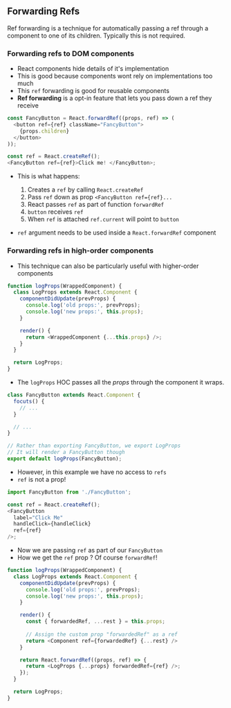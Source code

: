 ## Forwarding Refs
Ref forwarding is a technique for automatically passing a ref through a component to one of its children. Typically this is not required.

### Forwarding refs to DOM components
- React components hide details of it's implementation
- This is good because components wont rely on implementations too much
- This `ref` forwarding is good for reusable components
- **Ref forwarding** is a opt-in feature that lets you pass down a ref they receive
```javascript
const FancyButton = React.forwardRef((props, ref) => (
  <button ref={ref} className="FancyButton">
    {props.children}
  </button>
));

const ref = React.createRef();
<FancyButton ref={ref}>Click me! </FancyButton>;
```
- This is what happens:
  1. Creates a `ref` by calling `React.createRef`
  2. Pass `ref` down as prop `<FancyButton ref={ref}...`
  3. React passes `ref` as part of function `forwardRef`
  4. `button` receives `ref`
  5. When `ref` is attached `ref.current` will point to `button`

- `ref` argument needs to be used inside a `React.forwardRef` component

### Forwarding refs in high-order components
- This technique can also be particularly useful with higher-order components
```javascript
function logProps(WrappedComponent) {
  class LogProps extends React.Component {
    componentDidUpdate(prevProps) {
      console.log('old props:', prevProps);
      console.log('new props:', this.props);
    }

    render() {
      return <WrappedComponent {...this.props} />;
    }
  }

  return LogProps;
}
```
- The `logProps` HOC passes all the _props_ through the component it wraps.
```javascript
class FancyButton extends React.Component {
  focuts() {
    // ...
  }

  // ...
}

// Rather than exporting FancyButton, we export LogProps
// It will render a FancyButton though
export default logProps(FancyButton);
```
- However, in this example we have no access to `refs`
- `ref` is not a prop!
```javascript
import FancyButton from './FancyButton';

const ref = React.createRef();
<FancyButton
  label="Click Me"
  handleClick={handleClick}
  ref={ref}
/>;
```
- Now we are passing `ref` as part of our `FancyButton`
- How we get the `ref` prop ? Of course `forwardRef`!
```javascript
function logProps(WrappedComponent) {
  class LogProps extends React.Component {
    componentDidUpdate(prevProps) {
      console.log('old props:', prevProps);
      console.log('new props:', this.props);
    }

    render() {
      const { forwardedRef, ...rest } = this.props;
      
      // Assign the custom prop "forwardedRef" as a ref
      return <Component ref={forwardedRef} {...rest} />
    }

    return React.forwardRef((props, ref) => {
      return <LogProps {...props} forwardedRef={ref} />;
    });
  }

  return LogProps;
}
```


